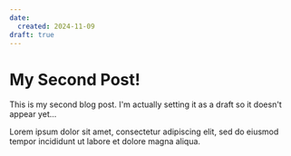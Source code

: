 ```yaml
---
date:
  created: 2024-11-09
draft: true
---
```


# My Second Post!

This is my second blog post. I'm actually setting it as a draft so it doesn't appear yet...

<!-- more -->

Lorem ipsum dolor sit amet, consectetur adipiscing elit, sed do eiusmod
tempor incididunt ut labore et dolore magna aliqua.